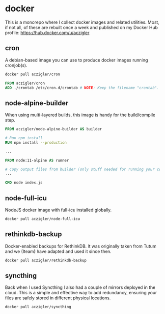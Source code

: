 # docker

This is a monorepo where I collect docker images and related utilities. Most, if not all, of these are rebuilt once a week and published on my Docker Hub profile: https://hub.docker.com/u/aczigler

## cron

A debian-based image you can use to produce docker images running cronjob(s).

```bash
docker pull aczigler/cron
```

```Dockerfile
FROM aczigler/cron
ADD ./crontab /etc/cron.d/crontab # NOTE: Keep the filename "crontab".
```

## node-alpine-builder

When using multi-layered builds, this image is handy for the build/compile step.

```Dockerfile
FROM aczigler/node-alpine-builder AS builder

# Run npm install
RUN npm install --production

...

FROM node:11-alpine AS runner

# Copy output files from builder (only stuff needed for running your code)
...

CMD node index.js

```

## node-full-icu

NodeJS docker image with full-icu installed globally.

```bash
docker pull aczigler/node-full-icu
```

## rethinkdb-backup

Docker-enabled backups for RethinkDB. It was originally taken from Tutum and we (Iteam) have adapted and used it since then.

```bash
docker pull aczigler/rethinkdb-backup
```

## syncthing

Back when I used Syncthing I also had a couple of mirrors deployed in the cloud. This is a simple and effective way to add redundancy, ensuring your files are safely stored in different physical locations.

```bash
docker pull aczigler/syncthing
```
